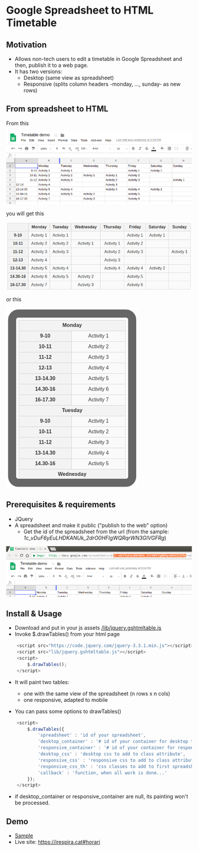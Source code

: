 # Google Spreadsheet to HTML Timetable 

## Motivation

* Allows non-tech users to edit a timetable in Google Spreadsheet and then, publish it to a web page.
* It has two versions:
	* Desktop (same view as spreadsheet)
	* Responsive (splits column headers -monday, ..., sunday- as new rows)

## From spreadsheet to HTML

From this

![spreadsheet id](samples/images/spreadsheet-table.png)

you will get this

![table view](samples/images/table-view.png)

or this

![responsive view](samples/images/responsive-view.png)


## Prerequisites & requirements

* JQuery
* A spreadsheet and make it public ("publish to the web" option)
	* Get the id of the spreadsheet from the url (from the sample: _1c_vDuF6yEuLHDKANUk_2drO0HFIgWQRqrWN3GIVGFRg_)

![spreadsheet id](samples/images/spreadsheet-url-id.png)


## Install & Usage

* Download and put in your js assets [/lib/jquery.gshtmltable.js](/lib/jquery.gshtmltable.js)
* Invoke $.drawTables() from your html page

```javascript
	<script src="https://code.jquery.com/jquery-3.3.1.min.js"></script>
	<script src="lib/jquery.gshtmltable.js"></script>
	<script>
		$.drawTables();
	</script>
```

* It will paint two tables:
	* one with the same view of the spreadsheet (n rows x n cols)
	* one responsive, adapted to mobile

* You can pass some options to drawTables()

```javascript
	<script>
		$.drawTables({
			'spreadsheet' : 'id of your spreadsheet',
			'desktop_container' : '# id of your container for desktop table, with "#" or ".", default "body"',
			'responsive_container' : '# id of your container for responsive table, with "#" or ".", default "body"',
			'desktop_css' : 'desktop css to add to class attribute',
			'responsive_css' : 'responsive css to add to class attribute',
			'responsive_css_th' : 'css classes to add to first spreadsheet row columns',
			'callback' : 'function, when all work is done...'
		});
	</script>
```

* if desktop_container or responsive_container are null, its painting won't be processed.

## Demo
	
* [Sample](https://rawgit.com/davidayalas/gspreadsheet-html-timetable/master/samples/index.html)
* Live site: https://irespira.cat#horari
	
